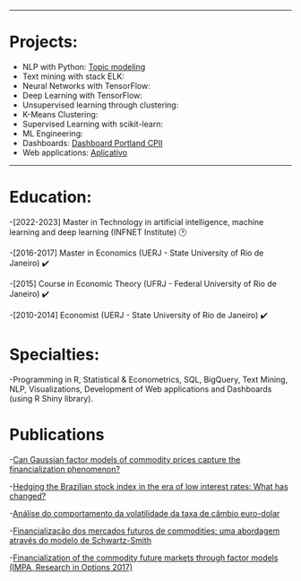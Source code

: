 
---

# Projects:

- NLP with Python: [Topic modeling](https://github.com/wfaquieri/topic_modeling/blob/main/README.md)
- Text mining with stack ELK:
- Neural Networks with TensorFlow:
- Deep Learning with TensorFlow:
- Unsupervised learning through clustering:
- K-Means Clustering:
- Supervised Learning with scikit-learn:
- ML Engineering:
- Dashboards: [Dashboard Portland CPII](https://github.com/wfaquieri/dashboard-voto/blob/main/README.md)
- Web applications: [Aplicativo](https://github.com/wfaquieri/appCIs/blob/main/README.md)

---

# Education:

-[2022-2023] Master in Technology in artificial intelligence, machine learning and deep learning (INFNET Institute) :clock2:

-[2016-2017] Master in Economics (UERJ - State University of Rio de Janeiro) :heavy_check_mark:

-[2015] Course in Economic Theory (UFRJ - Federal University of Rio de Janeiro) :heavy_check_mark:

-[2010-2014] Economist (UERJ - State University of Rio de Janeiro) :heavy_check_mark:


# Specialties:

-Programming in R, Statistical & Econometrics, SQL, BigQuery, Text Mining, NLP, Visualizations, Development of Web applications and Dashboards (using R Shiny library).


# Publications

-[Can Gaussian factor models of commodity prices capture the financialization phenomenon?](https://www.sciencedirect.com/science/article/abs/pii/S1062940819300117)

-[Hedging the Brazilian stock index in the era of low interest rates: What has changed?](https://bibliotecadigital.fgv.br/ojs/index.php/rbfin/article/view/81625)

-[Análise do comportamento da volatilidade da taxa de câmbio euro-dolar](https://www.e-publicacoes.uerj.br/index.php/cadest/article/view/27738)

-[Financialização dos mercados futuros de commodities: uma abordagem através do modelo de Schwartz-Smith](https://www.bdtd.uerj.br:8443/handle/1/7653)

-[Financialization of the commodity future markets through factor models (IMPA, Research in Options 2017)](https://impa.br/wp-content/uploads/2017/11/RiO2017-CT_FAiube.pdf)


